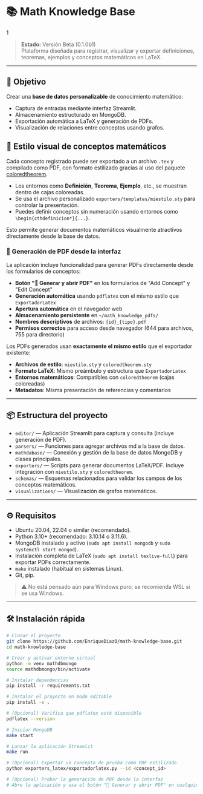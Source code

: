 # 📚 Math Knowledge Base
1
> **Estado:** Versión Beta (0.1.0b1)  
> Plataforma diseñada para registrar, visualizar y exportar definiciones, teoremas, ejemplos y conceptos matemáticos en LaTeX.

---

## 🚀 Objetivo

Crear una **base de datos personalizable** de conocimiento matemático:
- Captura de entradas mediante interfaz Streamlit.
- Almacenamiento estructurado en MongoDB.
- Exportación automática a LaTeX y generación de PDFs.
- Visualización de relaciones entre conceptos usando grafos.

## 🎨 Estilo visual de conceptos matemáticos

Cada concepto registrado puede ser exportado a un archivo `.tex` y compilado como PDF, con formato estilizado gracias al uso del paquete [coloredtheorem](https://github.com/joaomlourenco/coloredtheorem).

- Los entornos como **Definición**, **Teorema**, **Ejemplo**, etc., se muestran dentro de cajas coloreadas.
- Se usa el archivo personalizado `exporters/templates/miestilo.sty` para controlar la presentación.
- Puedes definir conceptos sin numeración usando entornos como `\begin{cthdefinicion*}{...}`.

Esto permite generar documentos matemáticos visualmente atractivos directamente desde la base de datos.

### 📄 Generación de PDF desde la interfaz

La aplicación incluye funcionalidad para generar PDFs directamente desde los formularios de conceptos:

- **Botón "📄 Generar y abrir PDF"** en los formularios de "Add Concept" y "Edit Concept"
- **Generación automática** usando `pdflatex` con el mismo estilo que `ExportadorLatex`
- **Apertura automática** en el navegador web
- **Almacenamiento persistente** en `~/math_knowledge_pdfs/`
- **Nombres descriptivos** de archivos: `{id}_{tipo}.pdf`
- **Permisos correctos** para acceso desde navegador (644 para archivos, 755 para directorio)

Los PDFs generados usan **exactamente el mismo estilo** que el exportador existente:
- **Archivos de estilo**: `miestilo.sty` y `coloredtheorem.sty`
- **Formato LaTeX**: Mismo preámbulo y estructura que `ExportadorLatex`
- **Entornos matemáticos**: Compatibles con `coloredtheorem` (cajas coloreadas)
- **Metadatos**: Misma presentación de referencias y comentarios

---

## 📦 Estructura del proyecto

- `editor/` — Aplicación Streamlit para captura y consulta (incluye generación de PDF).
- `parsers/` — Funciones para agregar archivos md a la base de datos.
- `mathdabase/` — Conexión y gestión de la base de datos MongoDB y clases principales.
- `exporters/` — Scripts para generar documentos LaTeX/PDF. Incluye integración con `miestilo.sty` y `coloredtheorem`.
- `schemas/` — Esquemas relacionados para validar los campos de los conceptos matemáticos.
- `visualizations/` — Visualización de grafos matemáticos.

---

## ⚙️ Requisitos

- Ubuntu 20.04, 22.04 o similar (recomendado).
- Python 3.10+ (recomendado: 3.10.14 o 3.11.6).
- MongoDB instalado y activo (`sudo apt install mongodb` y `sudo systemctl start mongod`).
- Instalación completa de LaTeX (`sudo apt install texlive-full`) para exportar PDFs correctamente.
- `make` instalado (habitual en sistemas Linux).
- Git, pip.

> ⚠️ No está pensado aún para Windows puro; se recomienda WSL si se usa Windows.

---

## 🛠️ Instalación rápida

```bash
# Clonar el proyecto
git clone https://github.com/EnriqueDiazO/math-knowledge-base.git
cd math-knowledge-base

# Crear y activar entorno virtual
python -m venv mathdbmongo
source mathdbmongo/bin/activate

# Instalar dependencias
pip install -r requirements.txt

# Instalar el proyecto en modo editable
pip install -e .

# (Opcional) Verifica que pdflatex esté disponible
pdflatex --version

# Iniciar MongoDB
make start

# Lanzar la aplicación Streamlit
make run

# (Opcional) Exportar un concepto de prueba como PDF estilizado
python exporters_latex/exportadorlatex.py --id <concept_id>

# (Opcional) Probar la generación de PDF desde la interfaz
# Abre la aplicación y usa el botón "📄 Generar y abrir PDF" en cualquier formulario

